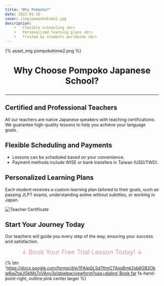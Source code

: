 ```yaml
---
title: "Why Pompoko?"
date: 2022-01-10
cover: /img/pompokohime2.jpg
description: 
	•	Flexible scheduling <br>
	•	Personalized learning plans <br>
	•	Trusted by students worldwide <br>
---
```

<style>
  .custom-title {
    text-align: center;
  }
</style>

{% asset_img pompokohime2.png %}
# <p class="custom-title">Why Choose Pompoko Japanese School?</p>

---

## Certified and Professional Teachers
All our teachers are native Japanese speakers with teaching certifications. We guarantee high-quality lessons to help you achieve your language goals.

## Flexible Scheduling and Payments
- Lessons can be scheduled based on your convenience.
- Payment methods include WISE or bank transfers in Taiwan (USD/TWD).

## Personalized Learning Plans
Each student receives a custom learning plan tailored to their goals, such as passing JLPT exams, understanding anime without subtitles, or working in Japan.

![Teacher Certificate](path/to/teacher-certificate.jpg)

## Start Your Journey Today
Our teachers will guide you every step of the way, ensuring your success and satisfaction.

<p class="custom-title"><span style="font-size: 150%; color: #F08FC0; ">↓ Book Your Free Trial Lesson Today! ↓</span></p>

{% btn 'https://docs.google.com/forms/d/e/1FAIpQLSd7ttmCTAssBmk2sb8GB2Okw6wZtaUl5kMs7xVAny3xIgbwbw/viewform?usp=dialog',Book,far fa-hand-point-right, outline pink center larger %}